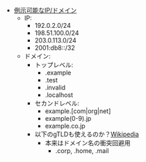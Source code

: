 - [例示可能なIP/ドメイン](https://www.bias.jp/blog/post-639/)
    - IP:
      - 192.0.2.0/24
      - 198.51.100.0/24
      - 203.0.113.0/24
      - 2001:db8::/32
    - ドメイン:
      - トップレベル:
        - .example
        - .test
        - .invalid
        - .localhost
      - セカンドレベル:
        - example.[com|org|net]
        - example(0-9).jp
        - example.co.jp
      - 以下のgTLDも使えるのか？[Wikipedia](https://ja.wikipedia.org/wiki/%E3%82%B8%E3%82%A7%E3%83%8D%E3%83%AA%E3%83%83%E3%82%AF%E3%83%88%E3%83%83%E3%83%97%E3%83%AC%E3%83%99%E3%83%AB%E3%83%89%E3%83%A1%E3%82%A4%E3%83%B3)
        - 本来はドメイン名の衝突回避用
          - .corp, .home, .mail
